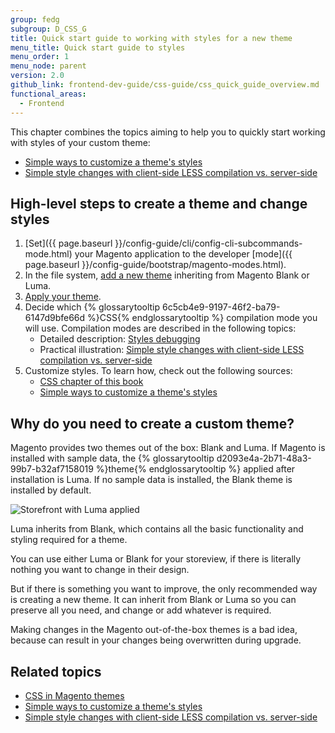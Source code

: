 ```yaml
---
group: fedg
subgroup: D_CSS_G
title: Quick start guide to working with styles for a new theme
menu_title: Quick start guide to styles
menu_order: 1
menu_node: parent
version: 2.0
github_link: frontend-dev-guide/css-guide/css_quick_guide_overview.md
functional_areas:
  - Frontend
---
```


This chapter combines the topics aiming to help you to quickly start working with styles of your custom theme:

- <a href="{{ page.baseurl }}/frontend-dev-guide/css-guide/css_quick_guide_approach.html">Simple ways to customize a theme's styles</a>
- <a href="{{ page.baseurl }}/frontend-dev-guide/css-guide/css_quick_guide_mode.html">Simple style changes with client-side LESS compilation vs. server-side</a>

## High-level steps to create a theme and change styles

1. [Set]({{ page.baseurl }}/config-guide/cli/config-cli-subcommands-mode.html) your Magento application to the developer [mode]({{ page.baseurl }}/config-guide/bootstrap/magento-modes.html).
1. In the file system, <a href="{{ page.baseurl }}/frontend-dev-guide/themes/theme-create.html" target="_blank">add a new theme</a> inheriting from Magento Blank or Luma.
3.  <a href="{{ page.baseurl }}/frontend-dev-guide/themes/theme-apply.html" target="_blank">Apply your theme</a>.
2. Decide which {% glossarytooltip 6c5cb4e9-9197-46f2-ba79-6147d9bfe66d %}CSS{% endglossarytooltip %} compilation mode you will use. Compilation modes are described in the following topics:
	- Detailed description: <a href="{{ page.baseurl }}/frontend-dev-guide/css-topics/css_debug.html">Styles debugging</a>
	- Practical illustration: <a href="{{ page.baseurl }}/frontend-dev-guide/css-guide/css_quick_guide_mode.html">Simple style changes with client-side LESS compilation vs. server-side</a>
4. Customize styles. To learn how, check out the following sources:
	- <a href="{{ page.baseurl }}/frontend-dev-guide/css-topics/css-overview.html">CSS chapter of this book</a>
	- <a href="{{ page.baseurl }}/frontend-dev-guide/css-guide/css_quick_guide_approach.html">Simple ways to customize a theme's styles</a>

## Why do you need to create a custom theme?

Magento provides two themes out of the box: Blank and Luma. If Magento is installed with sample data, the {% glossarytooltip d2093e4a-2b71-48a3-99b7-b32af7158019 %}theme{% endglossarytooltip %} applied after installation is Luma. If no sample data is installed, the Blank theme is installed by default.

<img src="{{ site.baseurl }}/common/images/css_guide_luma_.png" alt="Storefront with Luma applied">

Luma inherits from Blank, which contains all the basic functionality and styling required for a theme.

You can use either Luma or Blank for your storeview, if there is literally nothing you want to change in their design.

But if there is something you want to improve, the only recommended way is creating a new theme. It can inherit from Blank or Luma so you can preserve all you need, and change or add whatever is required.

Making changes in the Magento out-of-the-box themes is a bad idea, because can result in your changes being overwritten during upgrade.

## Related topics

- <a href="{{ page.baseurl }}/frontend-dev-guide/css-topics/css-overview.html"> CSS in Magento themes</a>
- <a href="{{ page.baseurl }}/frontend-dev-guide/css-guide/css_quick_guide_approach.html">Simple ways to customize a theme's styles</a>
- <a href="{{ page.baseurl }}/frontend-dev-guide/css-guide/css_quick_guide_mode.html">Simple style changes with client-side LESS compilation vs. server-side</a>
